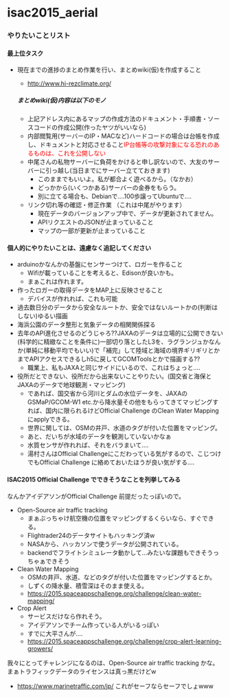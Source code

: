 # isac2015_aerial
### やりたいことリスト
#### 最上位タスク
- 現在までの進捗のまとめ作業を行い、まとめwiki(仮)を作成すること
	- http://www.hi-rezclimate.org/
	
	##### まとめwiki(仮)内容は以下のモノ
	- 上記アドレス内にあるマップの作成方法のドキュメント・手順書・ソースコードの作成公開(作ったヤツがいいなら)
	- 内部閲覧用(サーバーのIP・MACなど)ハードコードの場合は台帳を作成し、ドキュメントと対応させること<font color="red">IP台帳等の攻撃対象になる恐れのあるものは、これを公開しない</font>
	- 中尾さんの私物サーバーに負荷をかけると申し訳ないので、大友のサーバーに引っ越し(当日までにサーバー立てておきます)
		- このままでもいいよ。私が都合よく遊べるから。（なかお）
		- どっかから(いくつかある)サーバーの金券をもらう。
		- 別に立てる場合も、Debianで....100歩譲ってUbuntuで....
	- リンク切れ等の確認・修正作業 （これは中尾がやります）
		- 現在データのバージョンアップ中で、データが更新されてません。
		- APIリクエストのJSONが止まっていること
		- マップの一部が更新が止まっていること


#### 個人的にやりたいことは、遠慮なく追記してください

- arduinoかなんかの基盤にセンサーつけて、ロガーを作ること
	- Wifiが載っていることを考えると、Edisonが良いかも。
	- まぁこれは作れます。
- 作ったロガーの取得データをMAP上に反映させること
	- デバイスが作れれば、これも可能
- 過去数日分のデータから安全なルートか、安全ではないルートかの(判断はしない)ゆるい描画
- 海浜公園のデータ整形と気象データの相関関係探る
- 去年のAPI進化させるのどうじゃろ??JAXAのデータは立場的に公開できない(科学的に精緻なことを条件に)一部切り落としたL3を、ラグランジュかなんか(単純に移動平均でもいい)で「補完」して陸域と海域の境界ギリギリとかまでAPIアクセスできるしh5に戻してGCOMToolsとかで描画する??
	- 職業上、私もJAXAと同じサイドにいるので、これはちょっと....
- 役所だとできない、役所だから出来ないことやりたい。(国交省と海保とJAXAのデータで地球観測・マッピング)
	- であれば、国交省から河川とダムの水位データを、JAXAのGSMaP/GCOM-W1 etc.から降水量その他をもらってきてマッピングすれば、国内に限られるけどOfficial Challenge のClean Water Mappingにapplyできる。
	- 世界に関しては、OSMの井戸、水道のタグが付いた位置をマッピング。
	- あと、だいちが水域のデータを観測していないかなぁ
	- 水質センサが作れれば、それをバラまいて....
	- 湯村さんはOfficial Challengeにこだわっている気がするので、こじつけでもOfficial Challenge に絡めておいたほうが良い気がする....

#### ISAC2015 Official Challenge でできそうなことを列挙してみる

なんかアイデアソンがOfficial Challenge 前提だったっぽいので。
- Open-Source air traffic tracking
	- まぁぶっちゃけ航空機の位置をマッピングするくらいなら、すぐできる。
	- Flightrader24のデータサイトもハッキング済w
	- NASAから、ハッカソンで使うデータが公開されている。
	- backendでフライトシミュレータ動かして...みたいな課題もできそうっちゃぁできそう
- Clean Water Mapping
	- OSMの井戸、水道、などのタグが付いた位置をマッピングするとか。
	- しずくの降水量、積雪深はそのまま使える。
	- https://2015.spaceappschallenge.org/challenge/clean-water-mapping/
- Crop Alert
	- サービスだけなら作れそう。
	- アイデアソンでチーム作っている人がいるっぽい
	- すでに大平さんが....
	- https://2015.spaceappschallenge.org/challenge/crop-alert-learning-growers/

我々にとってチャレンジになるのは、Open-Source air traffic tracking かな。まぁトラフィックデータのライセンスは真っ黒だけどw
- https://www.marinetraffic.com/jp/ これがセーフならセーフでしょwww
